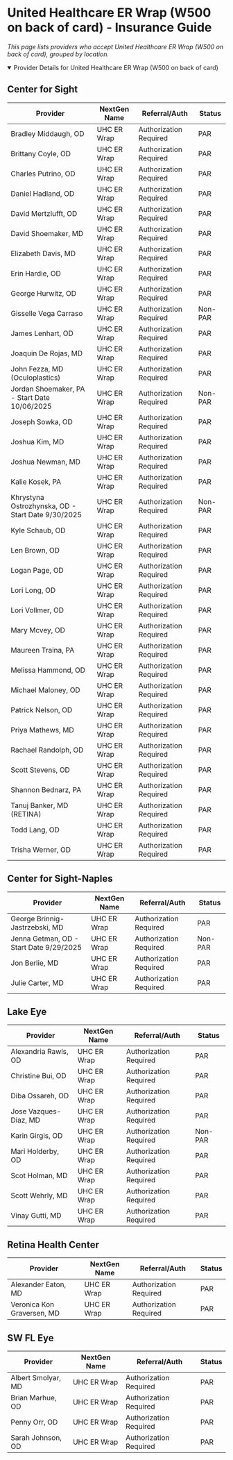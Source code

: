 # United Healthcare ER Wrap (W500 on back of card) - Insurance Guide

*This page lists providers who accept United Healthcare ER Wrap (W500 on back of card), grouped by location.*

<details open><summary>Provider Details for United Healthcare ER Wrap (W500 on back of card)</summary>

## Center for Sight

| Provider | NextGen Name | Referral/Auth | Status |
|----------|-------------|--------------|--------|
| Bradley Middaugh, OD | UHC ER Wrap | Authorization Required | PAR |
| Brittany Coyle, OD | UHC ER Wrap | Authorization Required | PAR |
| Charles Putrino, OD | UHC ER Wrap | Authorization Required | PAR |
| Daniel Hadland, OD | UHC ER Wrap | Authorization Required | PAR |
| David Mertzlufft, OD | UHC ER Wrap | Authorization Required | PAR |
| David Shoemaker, MD | UHC ER Wrap | Authorization Required | PAR |
| Elizabeth Davis, MD | UHC ER Wrap | Authorization Required | PAR |
| Erin Hardie, OD | UHC ER Wrap | Authorization Required | PAR |
| George Hurwitz, OD | UHC ER Wrap | Authorization Required | PAR |
| Gisselle Vega Carraso | UHC ER Wrap | Authorization Required | Non-PAR |
| James Lenhart, OD | UHC ER Wrap | Authorization Required | PAR |
| Joaquin De Rojas, MD | UHC ER Wrap | Authorization Required | PAR |
| John Fezza, MD (Oculoplastics) | UHC ER Wrap | Authorization Required | PAR |
| Jordan Shoemaker, PA - Start Date 10/06/2025 | UHC ER Wrap | Authorization Required | Non-PAR |
| Joseph Sowka, OD | UHC ER Wrap | Authorization Required | PAR |
| Joshua Kim, MD | UHC ER Wrap | Authorization Required | PAR |
| Joshua Newman, MD | UHC ER Wrap | Authorization Required | PAR |
| Kalie Kosek, PA | UHC ER Wrap | Authorization Required | PAR |
| Khrystyna Ostrozhynska, OD - Start Date 9/30/2025 | UHC ER Wrap | Authorization Required | Non-PAR |
| Kyle Schaub, OD | UHC ER Wrap | Authorization Required | PAR |
| Len Brown, OD | UHC ER Wrap | Authorization Required | PAR |
| Logan Page, OD | UHC ER Wrap | Authorization Required | PAR |
| Lori Long, OD | UHC ER Wrap | Authorization Required | PAR |
| Lori Vollmer, OD | UHC ER Wrap | Authorization Required | PAR |
| Mary Mcvey, OD | UHC ER Wrap | Authorization Required | PAR |
| Maureen Traina, PA | UHC ER Wrap | Authorization Required | PAR |
| Melissa Hammond, OD | UHC ER Wrap | Authorization Required | PAR |
| Michael Maloney, OD | UHC ER Wrap | Authorization Required | PAR |
| Patrick Nelson, OD | UHC ER Wrap | Authorization Required | PAR |
| Priya Mathews, MD | UHC ER Wrap | Authorization Required | PAR |
| Rachael Randolph, OD | UHC ER Wrap | Authorization Required | PAR |
| Scott Stevens, OD | UHC ER Wrap | Authorization Required | PAR |
| Shannon Bednarz, PA | UHC ER Wrap | Authorization Required | PAR |
| Tanuj Banker, MD (RETINA) | UHC ER Wrap | Authorization Required | PAR |
| Todd Lang, OD | UHC ER Wrap | Authorization Required | PAR |
| Trisha Werner, OD | UHC ER Wrap | Authorization Required | PAR |

## Center for Sight-Naples

| Provider | NextGen Name | Referral/Auth | Status |
|----------|-------------|--------------|--------|
| George Brinnig-Jastrzebski, MD | UHC ER Wrap | Authorization Required | PAR |
| Jenna Getman, OD - Start Date 9/29/2025 | UHC ER Wrap | Authorization Required | Non-PAR |
| Jon Berlie, MD | UHC ER Wrap | Authorization Required | PAR |
| Julie Carter, MD | UHC ER Wrap | Authorization Required | PAR |

## Lake Eye 

| Provider | NextGen Name | Referral/Auth | Status |
|----------|-------------|--------------|--------|
| Alexandria Rawls, OD | UHC ER Wrap | Authorization Required | PAR |
| Christine Bui, OD | UHC ER Wrap | Authorization Required | PAR |
| Diba Ossareh, OD | UHC ER Wrap | Authorization Required | PAR |
| Jose Vazques-Diaz, MD | UHC ER Wrap | Authorization Required | PAR |
| Karin Girgis, OD | UHC ER Wrap | Authorization Required | Non-PAR |
| Mari Holderby, OD | UHC ER Wrap | Authorization Required | PAR |
| Scot Holman, MD | UHC ER Wrap | Authorization Required | PAR |
| Scott Wehrly, MD | UHC ER Wrap | Authorization Required | PAR |
| Vinay Gutti, MD | UHC ER Wrap | Authorization Required | PAR |

## Retina Health Center

| Provider | NextGen Name | Referral/Auth | Status |
|----------|-------------|--------------|--------|
| Alexander Eaton, MD | UHC ER Wrap | Authorization Required | PAR |
| Veronica Kon Graversen, MD | UHC ER Wrap | Authorization Required | PAR |

## SW FL Eye

| Provider | NextGen Name | Referral/Auth | Status |
|----------|-------------|--------------|--------|
| Albert Smolyar, MD | UHC ER Wrap | Authorization Required | PAR |
| Brian Marhue, OD | UHC ER Wrap | Authorization Required | PAR |
| Penny Orr, OD | UHC ER Wrap | Authorization Required | PAR |
| Sarah Johnson, OD | UHC ER Wrap | Authorization Required | PAR |

</details>

